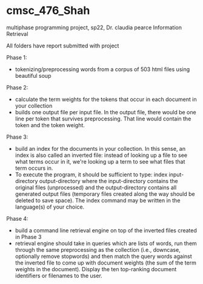# cmsc_476_Shah
multiphase programming project, sp22, Dr. claudia pearce
Information Retrieval

All folders have report submitted with project

Phase 1:
- tokenizing/preprocessing words from a corpus of 503 html files using beautiful soup

Phase 2:
-  calculate the term weights for the tokens that occur in each document in your collection
-  builds one output file per input file. In the output file, there would be one line per token that survives preprocessing. That line would contain the token and the token weight.

Phase 3:
- build an index for the documents in your collection. In this sense, an index is also called an inverted file: instead of looking up a file to see what terms occur in it, we're looking up a term to see what files that term occurs in.
- To execute the program, it should be sufficient to type:
  index input-directory output-directory
where the input-directory contains the original files (unprocessed) and the output-directory contains all generated output files (temporary files created along the way should be deleted to save space). The index command may be written in the language(s) of your choice.


Phase 4:
- build a command line retrieval engine on top of the inverted files created in Phase 3
- retrieval engine should take in queries which are lists of words, run them through the same preprocessing as the collection (i.e., downcase, optionally remove stopwords) and then match the query words against the inverted file to come up with document weights (the sum of the term weights in the document). Display the ten top-ranking document identifiers or filenames to the user.
